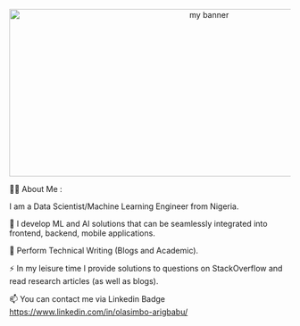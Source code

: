 <p align="center">
<img width="700" height="300" src="https://user-images.githubusercontent.com/15322430/225648512-12793c30-187e-4b7a-b38e-d90a8deb770f.gif"
alt="my banner">

</p>

👩‍💻  About Me :

I am a Data Scientist/Machine Learning Engineer from Nigeria.

🔭 I develop ML and AI solutions that can be seamlessly integrated into frontend, backend, mobile applications.

🌱 Perform Technical Writing (Blogs and Academic).

⚡ In my leisure time I provide solutions to questions on StackOverflow and read research articles (as well as blogs).

📫 You can contact me via Linkedin Badge https://www.linkedin.com/in/olasimbo-arigbabu/ 